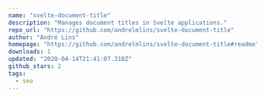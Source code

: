```yaml
---
name: "svelte-document-title"
description: "Manages document titles in Svelte applications."
repo_url: "https://github.com/andrelmlins/svelte-document-title"
author: "André Lins"
homepage: "https://github.com/andrelmlins/svelte-document-title#readme"
downloads: 1
updated: "2020-04-14T21:41:07.318Z"
github_stars: 2
tags: 
  - seo
---
```

